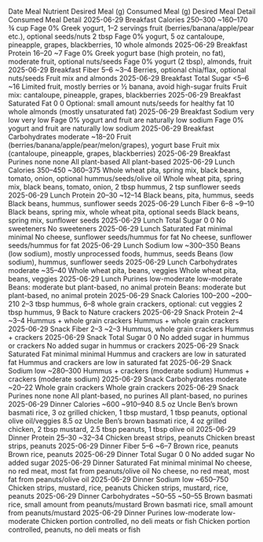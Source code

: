Date	Meal	Nutrient	Desired Meal (g)	Consumed Meal (g)	Desired Meal Detail	Consumed Meal Detail
2025-06-29	Breakfast	Calories	250–300	~160–170	¾ cup Fage 0% Greek yogurt, 1–2 servings fruit (berries/banana/apple/pear etc.), optional seeds/nuts	2 tbsp Fage 0% yogurt, 5 oz cantaloupe, pineapple, grapes, blackberries, 10 whole almonds
2025-06-29	Breakfast	Protein	16–20	~7	Fage 0% Greek yogurt base (high protein, no fat), moderate fruit, optional nuts/seeds	Fage 0% yogurt (2 tbsp), almonds, fruit
2025-06-29	Breakfast	Fiber	5–6	~3–4	Berries, optional chia/flax, optional nuts/seeds	Fruit mix and almonds
2025-06-29	Breakfast	Total Sugar	<5–6	~16	Limited fruit, mostly berries or ½ banana, avoid high-sugar fruits	Fruit mix: cantaloupe, pineapple, grapes, blackberries
2025-06-29	Breakfast	Saturated Fat	0	0	Optional: small amount nuts/seeds for healthy fat	10 whole almonds (mostly unsaturated fat)
2025-06-29	Breakfast	Sodium	very low	very low	Fage 0% yogurt and fruit are naturally low sodium	Fage 0% yogurt and fruit are naturally low sodium
2025-06-29	Breakfast	Carbohydrates	moderate	~18–20	Fruit (berries/banana/apple/pear/melon/grapes), yogurt base	Fruit mix (cantaloupe, pineapple, grapes, blackberries)
2025-06-29	Breakfast	Purines	none	none	All plant-based	All plant-based
2025-06-29	Lunch	Calories	350–450	~360–375	Whole wheat pita, spring mix, black beans, tomato, onion, optional hummus/seeds/olive oil	Whole wheat pita, spring mix, black beans, tomato, onion, 2 tbsp hummus, 2 tsp sunflower seeds
2025-06-29	Lunch	Protein	20–30	~12–14	Black beans, pita, hummus, seeds	Black beans, hummus, sunflower seeds
2025-06-29	Lunch	Fiber	6–8	~9–10	Black beans, spring mix, whole wheat pita, optional seeds	Black beans, spring mix, sunflower seeds
2025-06-29	Lunch	Total Sugar	0	0	No sweeteners	No sweeteners
2025-06-29	Lunch	Saturated Fat	minimal	minimal	No cheese, sunflower seeds/hummus for fat	No cheese, sunflower seeds/hummus for fat
2025-06-29	Lunch	Sodium	low	~300–350	Beans (low sodium), mostly unprocessed foods, hummus, seeds	Beans (low sodium), hummus, sunflower seeds
2025-06-29	Lunch	Carbohydrates	moderate	~35–40	Whole wheat pita, beans, veggies	Whole wheat pita, beans, veggies
2025-06-29	Lunch	Purines	low-moderate	low-moderate	Beans: moderate but plant-based, no animal protein	Beans: moderate but plant-based, no animal protein
2025-06-29	Snack	Calories	100–200	~200–210	2–3 tbsp hummus, 6–8 whole grain crackers, optional: cut veggies	2 tbsp hummus, 9 Back to Nature crackers
2025-06-29	Snack	Protein	2–4	~3–4	Hummus + whole grain crackers	Hummus + whole grain crackers
2025-06-29	Snack	Fiber	2–3	~2–3	Hummus, whole grain crackers	Hummus + crackers
2025-06-29	Snack	Total Sugar	0	0	No added sugar in hummus or crackers	No added sugar in hummus or crackers
2025-06-29	Snack	Saturated Fat	minimal	minimal	Hummus and crackers are low in saturated fat	Hummus and crackers are low in saturated fat
2025-06-29	Snack	Sodium	low	~280–300	Hummus + crackers (moderate sodium)	Hummus + crackers (moderate sodium)
2025-06-29	Snack	Carbohydrates	moderate	~20–22	Whole grain crackers	Whole grain crackers
2025-06-29	Snack	Purines	none	none	All plant-based, no purines	All plant-based, no purines
2025-06-29	Dinner	Calories	~600	~910–940	8.5 oz Uncle Ben’s brown basmati rice, 3 oz grilled chicken, 1 tbsp mustard, 1 tbsp peanuts, optional olive oil/veggies	8.5 oz Uncle Ben’s brown basmati rice, 4 oz grilled chicken, 2 tbsp mustard, 2.5 tbsp peanuts, 1 tbsp olive oil
2025-06-29	Dinner	Protein	25–30	~32–34	Chicken breast strips, peanuts	Chicken breast strips, peanuts
2025-06-29	Dinner	Fiber	5–6	~6–7	Brown rice, peanuts	Brown rice, peanuts
2025-06-29	Dinner	Total Sugar	0	0	No added sugar	No added sugar
2025-06-29	Dinner	Saturated Fat	minimal	minimal	No cheese, no red meat, most fat from peanuts/olive oil	No cheese, no red meat, most fat from peanuts/olive oil
2025-06-29	Dinner	Sodium	low	~650–750	Chicken strips, mustard, rice, peanuts	Chicken strips, mustard, rice, peanuts
2025-06-29	Dinner	Carbohydrates	~50–55	~50–55	Brown basmati rice, small amount from peanuts/mustard	Brown basmati rice, small amount from peanuts/mustard
2025-06-29	Dinner	Purines	low-moderate	low-moderate	Chicken portion controlled, no deli meats or fish	Chicken portion controlled, peanuts, no deli meats or fish
````
